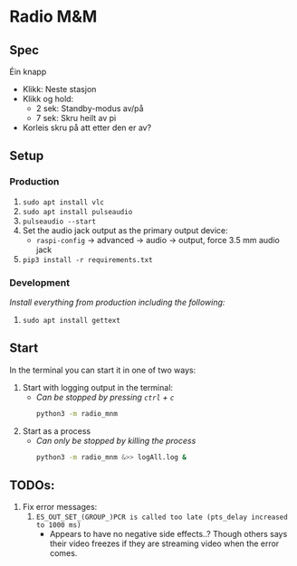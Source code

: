 # Radio M&M

## Spec
Éin knapp
 - Klikk: Neste stasjon
 - Klikk og hold:
   - 2 sek: Standby-modus av/på
   - 7 sek: Skru heilt av pi
 - Korleis skru på att etter den er av?



## Setup
### Production

 1. `sudo apt install vlc`
 2. `sudo apt install pulseaudio`
 3. `pulseaudio --start`
 4. Set the audio jack output as the primary output device:
    - `raspi-config` -> advanced -> audio -> output, force 3.5 mm audio jack
 5. `pip3 install -r requirements.txt`

### Development

_Install everything from production including the following:_

 1. `sudo apt install gettext`

## Start

In the terminal you can start it in one of two ways:
 1. Start with logging output in the terminal:
    - _Can be stopped by pressing `ctrl` + `c`_
      ```sh
      python3 -m radio_mnm
      ```
 2. Start as a process
    - _Can only be stopped by killing the process_
        ```sh
        python3 -m radio_mnm &>> logAll.log &
        ```

## TODOs:

 1. Fix error messages:
    1. `ES_OUT_SET_(GROUP_)PCR is called too late (pts_delay increased to 1000 ms)`
        - Appears to have no negative side effects..? Though others says their video freezes if they are streaming video when the error comes.